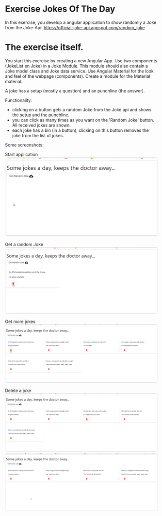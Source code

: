# Exercise Jokes Of The Day
In this exercise, you develop a angular application to show randomly a Joke from the Joke-Api: https://official-joke-api.appspot.com/random_joke

# The exercise itself.
You start this exercise by creating a new Angular App.
Use two components (JokeList en Joke) in a Joke Module.
This module should also contain a Joke model class and Joke data service.
Use Angular Material for the look and feel of the webpage (components). Create a module for the Material material.

A joke has a setup (mostly a question) and an punchline (the answer).

Functionality:
- clicking on a button gets a random Joke from the Joke api and shows the setup and the punchline.
- you can click as many times as you want on the 'Random Joke' button. All received jokes are shown.
- each joke has a bin (in a button), clicking on this button removes the joke from the list of jokes.

Some screenshots:

Start application
![](docs/1.png)

Get a random Joke
![](docs/3.png)

Get more jokes
![](docs/2.png)

Delete a joke
![](docs/5.png)
![](docs/4.png)
